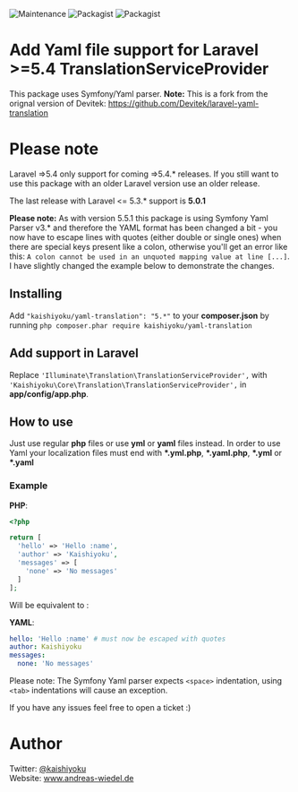 ![Maintenance](https://img.shields.io/maintenance/yes/2017.svg)
 ![Packagist](https://img.shields.io/packagist/v/kaishiyoku/yaml-translation.svg) ![Packagist](https://img.shields.io/packagist/dt/kaishiyoku/yaml-translation.svg)

# Add Yaml file support for Laravel >=5.4 TranslationServiceProvider
This package uses Symfony/Yaml parser. **Note:** This is a fork from the orignal version of Devitek: <https://github.com/Devitek/laravel-yaml-translation>

# Please note
Laravel =>5.4 only support for coming =>5.4.\* releases. If you still want to use this package with an older Laravel version use an older release.

The last release with Laravel <= 5.3.\* support is **5.0.1**

**Please note:** As with version 5.5.1 this package is using Symfony Yaml Parser v3.\* and therefore the YAML format has been changed a bit - you now have to escape lines with quotes (either double or single ones) when there are special keys present like a colon, otherwise you'll get an error like this: `A colon cannot be used in an unquoted mapping value at line [...]`. I have slightly changed the example below to demonstrate the changes.

## Installing
Add ```"kaishiyoku/yaml-translation": "5.*"``` to your **composer.json**
by running ```php composer.phar require kaishiyoku/yaml-translation```


## Add support in Laravel
Replace ```'Illuminate\Translation\TranslationServiceProvider',``` with ```'Kaishiyoku\Core\Translation\TranslationServiceProvider',``` in **app/config/app.php**.


## How to use
Just use regular **php** files or use **yml** or **yaml** files instead.
In order to use Yaml your localization files must end with **\*.yml.php**, **\*.yaml.php**, **\*.yml** or **\*.yaml**


### Example
**PHP**:

```php
<?php

return [
  'hello' => 'Hello :name',
  'author' => 'Kaishiyoku',
  'messages' => [
    'none' => 'No messages'
  ]
];
```

Will be equivalent to :

**YAML**:

```yaml
hello: 'Hello :name' # must now be escaped with quotes
author: Kaishiyoku
messages:
  none: 'No messages'
```

Please note: The Symfony Yaml parser expects ```<space>``` indentation, using ```<tab>``` indentations will cause an exception.

If you have any issues feel free to open a ticket :)

Author
======
Twitter: [@kaishiyoku](https://twitter.com/kaishiyoku)  
Website: www.andreas-wiedel.de
